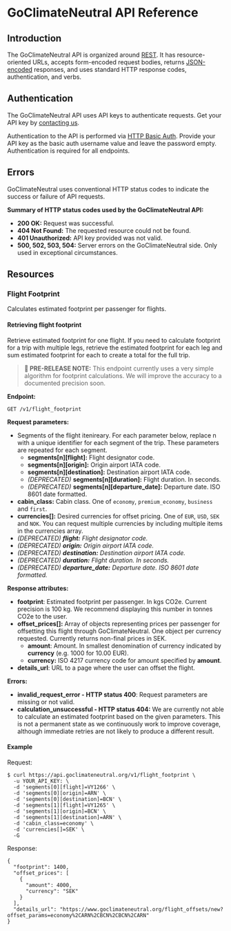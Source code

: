 # GoClimateNeutral API Reference

## Introduction

The GoClimateNeutral API is organized around [REST][rest]. It has
resource-oriented URLs, accepts form-encoded request bodies, returns
[JSON-encoded][json] responses, and uses standard HTTP response codes,
authentication, and verbs.

[rest]: https://developer.mozilla.org/en-US/docs/Glossary/REST
[json]: http://www.json.org/

## Authentication

The GoClimateNeutral API uses API keys to authenticate requests. Get your API
key by [contacting us][contact].

Authentication to the API is performed via [HTTP Basic Auth][basic-auth].
Provide your API key as the basic auth username value and leave the password
empty. Authentication is required for all endpoints.

[contact]: https://www.goclimateneutral.org/contact
[basic-auth]: https://developer.mozilla.org/en-US/docs/Web/HTTP/Authentication

## Errors

GoClimateNeutral uses conventional HTTP status codes to indicate the success or
failure of API requests.

**Summary of HTTP status codes used by the GoClimateNeutral API:**

- **200 OK:** Request was successful.
- **404 Not Found:** The requested resource could not be found.
- **401 Unauthorized:** API key provided was not valid.
- **500, 502, 503, 504:** Server errors on the GoClimateNeutral side. Only used
  in exceptional circumstances.

## Resources

### Flight Footprint

Calculates estimated footprint per passenger for flights.

#### Retrieving flight footprint

Retrieve estimated footprint for one flight. If you need to calculate footprint
for a trip with multiple legs, retrieve the estimated footprint for each leg
and sum estimated footprint for each to create a total for the full trip.

> **🚧 PRE-RELEASE NOTE:** This endpoint currently uses a very simple algorithm
> for footprint calculations. We will improve the accuracy to a documented
> precision soon.

**Endpoint:**

`GET /v1/flight_footprint`

**Request parameters:**

- Segments of the flight itenireary. For each parameter below, replace n with a unique identifier for each segment of the trip. These parameters are repeated for each segment.
  - **segments[n][flight]:** Flight designator code. 
  - **segments[n][origin]:** Origin airport IATA code.
  - **segments[n][destination]:** Destination airport IATA code.
  - _(DEPRECATED)_ **segments[n][duration]:** Flight duration. In seconds.
  - _(DEPRECATED)_ **segments[n][departure_date]:** Departure date. ISO 8601 date formatted.
- **cabin_class:** Cabin class. One of `economy`, `premium_economy`, `business`
  and `first`.
- **currencies[]:** Desired currencies for offset pricing. One of `EUR`, `USD`, `SEK` and `NOK`. You can request multiple currencies by including multiple items in the currencies array.
- _(DEPRECATED) **flight:** Flight designator code._
- _(DEPRECATED) **origin:** Origin airport IATA code._
- _(DEPRECATED) **destination:** Destination airport IATA code._
- _(DEPRECATED) **duration:** Flight duration. In seconds._
- _(DEPRECATED) **departure\_date:** Departure date. ISO 8601 date formatted._

**Response attributes:**

- **footprint**: Estimated footprint per passenger. In kgs CO2e.  Current
  precision is 100 kg. We recommend displaying this number in tonnes CO2e to the
  user.
- **offset_prices[]:** Array of objects representing prices per passenger for
  offsetting this flight through GoClimateNeutral. One object per currency
  requested.
  Currently returns non-final prices in SEK.
  - **amount**: Amount. In smallest denomination of currency indicated by
    **currency** (e.g. 1000 for 10.00 EUR).
  - **currency:** ISO 4217 currency code for amount specified by **amount**.
- **details_url**: URL to a page where the user can offset the flight.

**Errors:**

- **invalid\_request\_error - HTTP status 400**: Request parameters are missing
  or not valid.
- **calculation_unsuccessful - HTTP status 404:** We are currently not able to
  calculate an estimated footprint based on the given parameters. This is not a
  permanent state as we continuously work to improve coverage, although
  immediate retries are not likely to produce a different result.

#### Example

Request:

    $ curl https://api.goclimateneutral.org/v1/flight_footprint \
      -u YOUR_API_KEY: \
      -d 'segments[0][flight]=VY1266' \
      -d 'segments[0][origin]=ARN' \
      -d 'segments[0][destination]=BCN' \
      -d 'segments[1][flight]=VY1265' \
      -d 'segments[1][origin]=BCN' \
      -d 'segments[1][destination]=ARN' \
      -d 'cabin_class=economy' \
      -d 'currencies[]=SEK' \
      -G

Response:

    {
      "footprint": 1400,
      "offset_prices": [
        {
          "amount": 4000,
          "currency": "SEK"
        }
      ],
      "details_url": "https://www.goclimateneutral.org/flight_offsets/new?offset_params=economy%2CARN%2CBCN%2CBCN%2CARN"
    }
